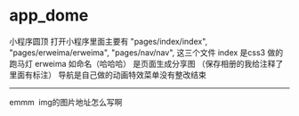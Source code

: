 # app_dome
小程序圆顶
打开小程序里面主要有 
"pages/index/index",
"pages/erweima/erweima",
"pages/nav/nav", 
这三个文件  index 是css3 做的跑马灯
erweima  如命名（哈哈哈） 是页面生成分享图 （保存相册的我给注释了  里面有标注）
导航是自己做的动画特效菜单没有整改结束
<hr/>
<p>emmm  img的图片地址怎么写啊</p>
